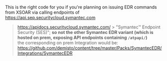This is the right code for you if you're planning on issuing EDR commands from XSOAR via calling endpoints of https://api.sep.securitycloud.symantec.com
> https://apidocs.securitycloud.symantec.com/ > "Symantec™ Endpoint Security (SES)"; **so not the other Symantec EDR variant (which is hosted on prem, exposing API endpoints containing `/atpapi/`)**  
the corresponding on prem Integration would be: https://github.com/demisto/content/tree/master/Packs/SymantecEDR/Integrations/SymantecEDR
